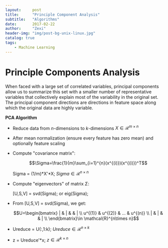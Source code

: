 ```yaml
---
layout:     post
title:      "Principle Component Analysis"
subtitle:   "Algorithms"
date:       2017-02-22
author:     "Zexi"
header-img: "img/post-bg-unix-linux.jpg"
catalog: true
tags:
    - Machine Learning
---
```


# Principle Components Analysis

When faced with a large set of correlated variables, principal components allow us to summarize this set with a smaller number of representative variables that collectively explain most of the variability in the original set. The principal component directions are directions in feature space along which the original data are highly variable.

**PCA Algorithm**

- Reduce data from $n$-dimensions to $k$-dimensions $X \in \mathcal{R}^{m\times n}$

- After mean normalization (ensure every feature has zero mean) and optionally feature scaling

- Compute "covariance matrix":

  $$\Sigma=\frac{1}{m}\sum_{i=1}^{n}(x^{(i)})(x^{(i)})^T$$ 

  Sigma = (1/m)\*X'\*X; $Sigma \in \mathcal{R}^{n\times n}$

- Compute "eigenvectors" of matrix $\Sigma$:

  [U,S,V] = svd(Sigma); or eig(Sigma);

- From [U,S,V] = svd(Sigma), we get:

  $$U=\begin{bmatrix}
  ​    | & | &  & | \\
  ​    u^{(1)} & u^{(2)} & ... & u^{(n)}  \\
  ​    | & | &  & | \\
  \end{bmatrix}\in \mathcal{R}^{n\times n}$$

- Ureduce = U(:,1:k); $Ureduce \in \mathcal{R}^{n\times k}$
- z = Ureduce'*x; $z \in \mathcal{R}^{k\times n}$

